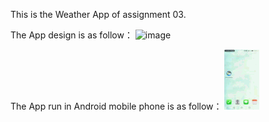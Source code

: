 This is the Weather App of assignment 03.

The App design is as follow：
![image](https://github.com/JianpengLiao/weather-application/blob/master/Weather%20App%20Design.gif)

The App run in Android mobile phone is as follow：
![image](https://github.com/JianpengLiao/weather-application/blob/master/Weather%20App%20in%20phone.gif)



